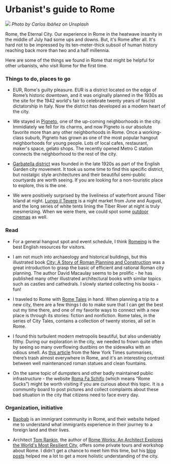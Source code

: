 # Urbanist's guide to Rome

![](carlos-ibanez-oI141-aIwnQ-unsplash.jpg)
_Photo by Carlos Ibáñez on Unsplash_

Rome, the Eternal City. Our experience in Rome in the heatwave insanity in the middle of July had some ups and downs. But, it's Rome after all. It's hard not to be impressed by its ten-meter-thick subsoil of human history reaching back more than two and a half millennia.

Here are some of the things we found in Rome that might be helpful for other urbanists, who visit Rome for the first time.

### Things to do, places to go

- EUR, Rome's guilty pleasure. EUR is a district located on the edge of Rome’s historic downtown, and it was originally planned in the 1930s as the site for the 1942 world's fair to celebrate twenty years of fascist dictatorship in Italy. Now the district has developed as a modern heart of the city.

- We stayed in [Pigneto](https://www.romeing.it/pigneto-neighbourhood-rome/), one of the up-coming neighborhoods in the city. Immidiately we fell for its charms, and now Pigneto is our absolute favorite more than any other neighborhoods in Rome. Once a working-class suburb, Pigneto has grown as one of the most popular hangout neighborhoods for young people. Lots of local cafes, restaurant, maker's space, gelato shops. The recently opened Metro C station connects the neighborhood to the rest of the city.

- [Garbatella district](https://www.blocal-travel.com/italy/central-italy/lazio-italy/rome-italy/southern-rome/rome-ostiense/garbatella-is-poetic-neighbourhood-html/) was founded in the late 1920s as part of the English Garden city movement. It took us some time to find this specific district, but nostalgic style architectures and their beautiful semi-public courtyards are worth seeing. If you are looking for a non-touristic place to explore, this is the one.

- We were positively surprised by the liveliness of waterfront around Tiber Island at night. [Lungo il Tevere](http://www.lungoiltevereroma.it/) is a night market from June and August, and the long series of white tents lining the Tiber River at night is truly mesmerizing. When we were there, we could spot some [outdoor cinemas](https://www.romeing.it/rome-outdoor-cinemas/) as well.

### Read

- For a general hangout spot and event schedule, I think [Romeing](https://www.romeing.it/) is the best English resources for visitors.

- I am not much into archaeology and historical buildings, but this illustrated book [City: A Story of Roman Planning and Construction](https://www.amazon.com/City-Story-Roman-Planning-Construction-ebook/dp/B001I460JC) was a great introduction to grasp the basic of efficient and rational Roman city planning. The author David Macaulay seems to be prolific - he has published many other illustrated architectural books with similar topics such as castles and cathedrals. I slowly started collecting his books - fun!

- I traveled to Rome with [Rome Tales](https://www.amazon.com/Rome-Tales-City-Helen-Constantine/dp/0199572461) in hand. When planning a trip to a new city, there are a few things I do to make sure that I can get the best out my time there, and one of my favorite ways to connect with a new place is through its stories: fiction and nonfiction. Rome tales, in the series of City Tales, contains a collection of twenty stories, all set in Rome.

- I found this turbulent modern metropolis beautiful, but also undeniably filthy. During our exploration in the city, we needed to frown quite often by seeing so many overflowing dustbins on the sidewalks with an odious smell. As [this article](https://www.nytimes.com/2017/05/10/opinion/the-filthy-metaphor-of-rome.html) from the New York Times summarises, there’s trash almost everywhere in Rome, and it's an interesting contrast between well maintenanced roman statues and clean fountains.

- On the same topic of dumpsters and other badly maintained public infrastructure - the website [Roma Fa Schifo](http://www.romafaschifo.com/2019/07/allucinante-san-paolo-la-stazione-della.html) (which means “Rome Sucks”) might be worth visiting if you are curious about this topic. It is a community board to post pictures and collect complaints about these bad situation in the city that citizens need to face every day.

### Organization, initiative

- [Baobab](http://www.baobabroma.org/) is an immigrant community in Rome, and their website helped me to understand what immigrants experience in their journey to a foreign land and their lives.

- Architect [Tom Rankin](http://tomrankinarchitect.com/), the author of [Rome Works: An Architect Explores the World's Most Resilient City](https://www.amazon.it/Rome-Works-Architect-Explores-Resilient/dp/0692559418/ref=sr_1_fkmr0_1?__mk_it_IT=%C3%85M%C3%85%C5%BD%C3%95%C3%91&keywords=Rome+Works%3A+An+Architect+Explores+the+World%27s+Most+Resilient+City&qid=1563653490&s=dmusic&sr=8-1-fkmr0), offers some private tours and workshop about Rome. I didn't get a chance to meet him this time, but his [blog posts](https://tomrankinarchitect.com/blog/) helped me a lot to get a more holistic understanding of the city.

